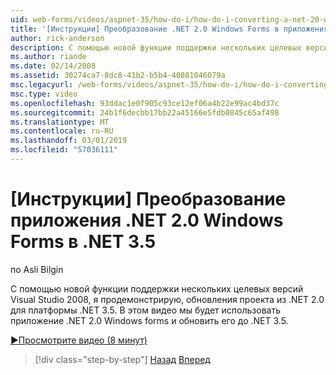 ```yaml
---
uid: web-forms/videos/aspnet-35/how-do-i/how-do-i-converting-a-net-20-windows-forms-application-to-net-35
title: '[Инструкции] Преобразование .NET 2.0 Windows Forms в приложения в .NET 3.5 | Документация Майкрософт'
author: rick-anderson
description: С помощью новой функции поддержки нескольких целевых версий Visual Studio 2008, я продемонстрирую, обновления проекта из .NET 2.0 для платформы .NET 3.5. В этом видео мы обратим...
ms.author: riande
ms.date: 02/14/2008
ms.assetid: 30274ca7-8dc8-41b2-b5b4-40881046079a
msc.legacyurl: /web-forms/videos/aspnet-35/how-do-i/how-do-i-converting-a-net-20-windows-forms-application-to-net-35
msc.type: video
ms.openlocfilehash: 93ddac1e0f905c93ce12ef06a4b22e99ac4bd37c
ms.sourcegitcommit: 24b1f6decbb17bb22a45166e5fdb0845c65af498
ms.translationtype: MT
ms.contentlocale: ru-RU
ms.lasthandoff: 03/01/2019
ms.locfileid: "57036111"
---
```

<a name="how-do-i-converting-a-net-20-windows-forms-application-to-net-35"></a>[Инструкции] Преобразование приложения .NET 2.0 Windows Forms в .NET 3.5
====================
по Asli Bilgin

С помощью новой функции поддержки нескольких целевых версий Visual Studio 2008, я продемонстрирую, обновления проекта из .NET 2.0 для платформы .NET 3.5. В этом видео мы будет использовать приложение .NET 2.0 Windows forms и обновить его до .NET 3.5.

[&#9654;Просмотрите видео (8 минут)](https://channel9.msdn.com/Blogs/ASP-NET-Site-Videos/how-do-i-converting-a-net-20-windows-forms-application-to-net-35)

> [!div class="step-by-step"]
> [Назад](how-do-i-advance-cascading-style-sheet-features-and-management.md)
> [Вперед](how-do-i-get-started-with-the-entity-framework.md)
